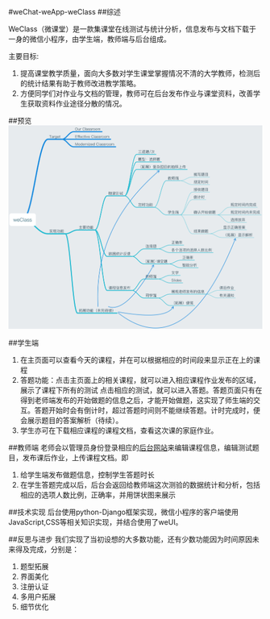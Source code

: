 #weChat-weApp-weClass
##综述

WeClass（微课堂）是一款集课堂在线测试与统计分析，信息发布与文档下载于一身的微信小程序，由学生端，教师端与后台组成。

主要目标:

1. 提高课堂教学质量，面向大多数对学生课堂掌握情况不清的大学教师，检测后的统计结果有助于教师改进教学策略。
2. 方便同学们对作业与文档的管理，教师可在后台发布作业与课堂资料，改善学生获取资料作业途径分散的情况。

##预览
![PNG](https://github.com/COOPERCSGIT/WeClass/blob/master/pics/weClass.png)

##学生端
1. 在主页面可以查看今天的课程，并在可以根据相应的时间段来显示正在上的课程
2. 答题功能：点击主页面上的相关课程，就可以进入相应课程作业发布的区域，展示了课程下所有的测试
点击相应的测试，就可以进入答题。答题页面只有在得到老师端发布的开始做题的信息之后，才能开始做题，这实现了师生端的交互。答题开始时会有倒计时，超过答题时间则不能继续答题。计时完成时，便会展示题目的答案解析（待续）。
3. 学生亦可在下载相应课程的课程文档，查看这次课的家庭作业。

##教师端
老师会以管理员身份登录相应的[后台网站](https://104.194.73.140/admin/)来编辑课程信息，编辑测试题目，发布课后作业，上传课程文档。即

1. 给学生端发布做题信息，控制学生答题时长
2. 在学生答题完成以后，后台会返回给教师端这次测验的数据统计和分析，包括相应的选项人数比例，正确率，并用饼状图来展示

##技术实现
后台使用python-Django框架实现，微信小程序的客户端使用JavaScript,CSS等相关知识实现，并结合使用了weUI。

##反思与进步
我们实现了当初设想的大多数功能，还有少数功能因为时间原因未来得及完成，分别是：

1. 题型拓展
2. 界面美化
3. 注册认证
4. 多用户拓展
5. 细节优化
